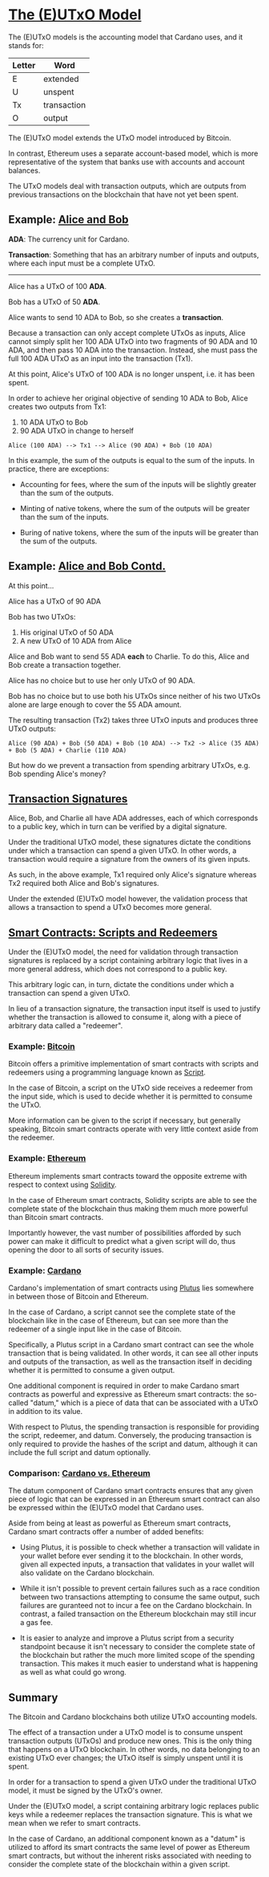 # [The (E)UTxO Model](https://www.youtube.com/watch?v=_zr3W8cgzIQ&t=402s)

The (E)UTxO models is the accounting model that Cardano uses, and it stands for:

| Letter | Word        |
| ------ | ----------- |
| E      | extended    |
| U      | unspent     |
| Tx     | transaction |
| O      | output      |

The (E)UTxO model extends the UTxO model introduced by Bitcoin.

In contrast, Ethereum uses a separate account-based model, which is more representative of the system that banks use with accounts and account balances.

The UTxO models deal with transaction outputs, which are outputs from previous transactions on the blockchain that have not yet been spent.

## Example: [Alice and Bob](https://youtu.be/_zr3W8cgzIQ?t=460)

**ADA**: The currency unit for Cardano.

**Transaction**: Something that has an arbitrary number of inputs and outputs, where each input must be a complete UTxO.

---

Alice has a UTxO of 100 **ADA**.

Bob has a UTxO of 50 **ADA**.

Alice wants to send 10 ADA to Bob, so she creates a **transaction**.

Because a transaction can only accept complete UTxOs as inputs, Alice cannot simply split her 100 ADA UTxO into two fragments of 90 ADA and 10 ADA, and then pass 10 ADA into the transaction. Instead, she must pass the full 100 ADA UTxO as an input into the transaction (Tx1).

At this point, Alice's UTxO of 100 ADA is no longer unspent, i.e. it has been spent.

In order to achieve her original objective of sending 10 ADA to Bob, Alice creates two outputs from Tx1:

1. 10 ADA UTxO to Bob
2. 90 ADA UTxO in change to herself

```
Alice (100 ADA) --> Tx1 --> Alice (90 ADA) + Bob (10 ADA)
```

In this example, the sum of the outputs is equal to the sum of the inputs. In practice, there are exceptions:

- Accounting for fees, where the sum of the inputs will be slightly greater than the sum of the outputs.
- Minting of native tokens, where the sum of the outputs will be greater than the sum of the inputs.

- Buring of native tokens, where the sum of the inputs will be greater than the sum of the outputs.

## Example: [Alice and Bob Contd.](https://youtu.be/_zr3W8cgzIQ?t=710)

At this point...

Alice has a UTxO of 90 ADA

Bob has two UTxOs:
1. His original UTxO of 50 ADA
2. A new UTxO of 10 ADA from Alice

Alice and Bob want to send 55 ADA **each** to Charlie. To do this, Alice and Bob create a transaction together.

Alice has no choice but to use her only UTxO of 90 ADA.

Bob has no choice but to use both his UTxOs since neither of his two UTxOs alone are large enough to cover the 55 ADA amount.

The resulting transaction (Tx2) takes three UTxO inputs and produces three UTxO outputs:

```
Alice (90 ADA) + Bob (50 ADA) + Bob (10 ADA) --> Tx2 -> Alice (35 ADA) + Bob (5 ADA) + Charlie (110 ADA)
```

But how do we prevent a transaction from spending arbitrary UTxOs, e.g. Bob spending Alice's money?

## [Transaction Signatures](https://youtu.be/_zr3W8cgzIQ?t=771)

Alice, Bob, and Charlie all have ADA addresses, each of which corresponds to a public key, which in turn can be verified by a digital signature.

Under the traditional UTxO model, these signatures dictate the conditions under which a transaction can spend a given UTxO. In other words, a transaction would require a signature from the owners of its given inputs.

As such, in the above example, Tx1 required only Alice's signature whereas Tx2 required both Alice and Bob's signatures.

Under the extended (E)UTxO model however, the validation process that allows a transaction to spend a UTxO becomes more general.

## [Smart Contracts: Scripts and Redeemers](https://youtu.be/_zr3W8cgzIQ?t=844)

Under the (E)UTxO model, the need for validation through transaction signatures is replaced by a script containing arbitrary logic that lives in a more general address, which does not correspond to a public key.

This arbitrary logic can, in turn, dictate the conditions under which a transaction can spend a given UTxO.

In lieu of a transaction signature, the transaction input itself is used to justify whether the transaction is allowed to consume it, along with a piece of arbitrary data called a "redeemer".

### Example: [Bitcoin](https://youtu.be/_zr3W8cgzIQ?t=1004)

Bitcoin offers a primitive implementation of smart contracts with scripts and redeemers using a programming language known as [Script](https://en.bitcoin.it/wiki/Script).

In the case of Bitcoin, a script on the UTxO side receives a redeemer from the input side, which is used to decide whether it is permitted to consume the UTxO.

More information can be given to the script if necessary, but generally speaking, Bitcoin smart contracts operate with very little context aside from the redeemer.

### Example: [Ethereum](https://youtu.be/_zr3W8cgzIQ?t=1040)

Ethereum implements smart contracts toward the opposite extreme with respect to context using [Solidity](https://en.wikipedia.org/wiki/Solidity).

In the case of Ethereum smart contracts, Solidity scripts are able to see the complete state of the blockchain thus making them much more powerful than Bitcoin smart contracts.

Importantly however, the vast number of possibilities afforded by such power can make it difficult to predict what a given script will do, thus opening the door to all sorts of security issues.

### Example: [Cardano](https://youtu.be/_zr3W8cgzIQ?t=1100)

Cardano's implementation of smart contracts using [Plutus](https://developers.cardano.org/en/programming-languages/plutus/overview/) lies somewhere in between those of Bitcoin and Ethereum.

In the case of Cardano, a script cannot see the complete state of the blockchain like in the case of Ethereum, but can see more than the redeemer of a single input like in the case of Bitcoin.

Specifically, a Plutus script in a Cardano smart contract can see the whole transaction that is being validated. In other words, it can see all other inputs and outputs of the transaction, as well as the transaction itself in deciding whether it is permitted to consume a given output.

One additional component is required in order to make Cardano smart contracts as powerful and expressive as Ethereum smart contracts: the so-called "datum," which is a piece of data that can be associated with a UTxO in addition to its value.

With respect to Plutus, the spending transaction is responsible for providing the script, redeemer, and datum. Conversely, the producing transaction is only required to provide the hashes of the script and datum, although it can include the full script and datum optionally.

### Comparison: [Cardano vs. Ethereum](https://youtu.be/_zr3W8cgzIQ?t=1190)

The datum component of Cardano smart contracts ensures that any given piece of logic that can be expressed in an Ethereum smart contract can also be expressed within the (E)UTxO model that Cardano uses.

Aside from being at least as powerful as Ethereum smart contracts, Cardano smart contracts offer a number of added benefits:

- Using Plutus, it is possible to check whether a transaction will validate in your wallet before ever sending it to the blockchain. In other words, given all expected inputs, a transaction that validates in your wallet will also validate on the Cardano blockchain.

- While it isn't possible to prevent certain failures such as a race condition between two transactions attempting to consume the same output, such failures are guranteed not to incur a fee on the Cardano blockchain. In contrast, a failed transaction on the Ethereum blockchain may still incur a gas fee.

- It is easier to analyze and improve a Plutus script from a security standpoint because it isn't necessary to consider the complete state of the blockchain but rather the much more limited scope of the spending transaction. This makes it much easier to understand what is happening as well as what could go wrong.

## Summary

The Bitcoin and Cardano blockchains both utilize UTxO accounting models.

The effect of a transaction under a UTxO model is to consume unspent transaction outputs (UTxOs) and produce new ones. This is the only thing that happens on a UTxO blockchain. In other words, no data belonging to an existing UTxO ever changes; the UTxO itself is simply unspent until it is spent.

In order for a transaction to spend a given UTxO under the traditional UTxO model, it must be signed by the UTxO's owner.

Under the (E)UTxO model, a script containing arbitrary logic replaces public keys while a redeemer replaces the transaction signature. This is what we mean when we refer to smart contracts.

In the case of Cardano, an additional component known as a "datum" is utilized to afford its smart contracts the same level of power as Ethereum smart contracts, but without the inherent risks associated with needing to consider the complete state of the blockchain within a given script.
